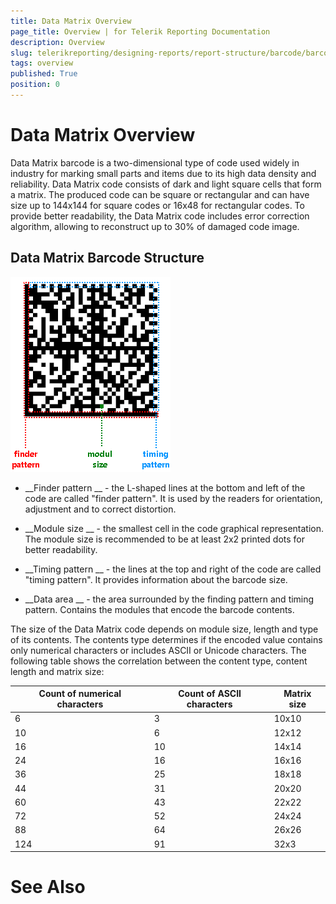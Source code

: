 ```yaml
---
title: Data Matrix Overview
page_title: Overview | for Telerik Reporting Documentation
description: Overview
slug: telerikreporting/designing-reports/report-structure/barcode/barcode-types/2d-barcodes/data-matrix/overview
tags: overview
published: True
position: 0
---
```


# Data Matrix Overview



Data Matrix barcode is a two-dimensional type of code used widely in industry for marking small parts and items due to its high data density and reliability.
        Data Matrix code consists of dark and light square cells that form a matrix. The produced code can be square or rectangular and can have size up to 144x144 for square codes
        or 16x48 for rectangular codes. To provide better readability, the Data Matrix code includes error correction algorithm, allowing to reconstruct up to 30% of damaged code image.
      


## Data Matrix Barcode Structure  
  ![barcode-datamatrix-structure](images/Barcodes/barcode-datamatrix-structure.png)

* __Finder pattern
__ - the L-shaped lines at the bottom and left of the code are called "finder pattern". It is used by the readers for orientation, adjustment and to correct distortion.
            


* __Module size
__ - the smallest cell in the code graphical representation. The module size is recommended to be at least 2x2 printed dots for better readability.
            


* __Timing pattern
__ - the lines at the top and right of the code are called "timing pattern". It provides information about the barcode size.
            


* __Data area
__ - the area surrounded by the finding pattern and timing pattern. Contains the modules that encode the barcode contents.
            


The size of the Data Matrix code depends on module size, length and type of its contents. The contents type determines if the encoded value contains only numerical characters or includes ASCII or Unicode characters.
          The following table shows the correlation between the content type, content length and matrix size:
        



| Count of numerical characters | Count of ASCII characters | Matrix size |
| ------ | ------ | ------ |
|6|3|10x10|
|10|6|12x12|
|16|10|14x14|
|24|16|16x16|
|36|25|18x18|
|44|31|20x20|
|60|43|22x22|
|72|52|24x24|
|88|64|26x26|
|124|91|32x3|




# See Also

